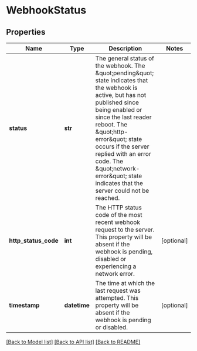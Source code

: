# WebhookStatus

## Properties
Name | Type | Description | Notes
------------ | ------------- | ------------- | -------------
**status** | **str** | The general status of the webhook. The \&quot;pending\&quot; state indicates that the webhook is active, but has not published since being enabled or since the last reader reboot. The \&quot;http-error\&quot; state occurs if the server replied with an error code. The \&quot;network-error\&quot; state indicates that the server could not be reached.  | 
**http_status_code** | **int** | The HTTP status code of the most recent webhook request to the server. This property will be absent if the webhook is pending, disabled or experiencing a network error.  | [optional] 
**timestamp** | **datetime** | The time at which the last request was attempted. This property will be absent if the webhook is pending or disabled.  | [optional] 

[[Back to Model list]](../README.md#documentation-for-models) [[Back to API list]](../README.md#documentation-for-api-endpoints) [[Back to README]](../README.md)


